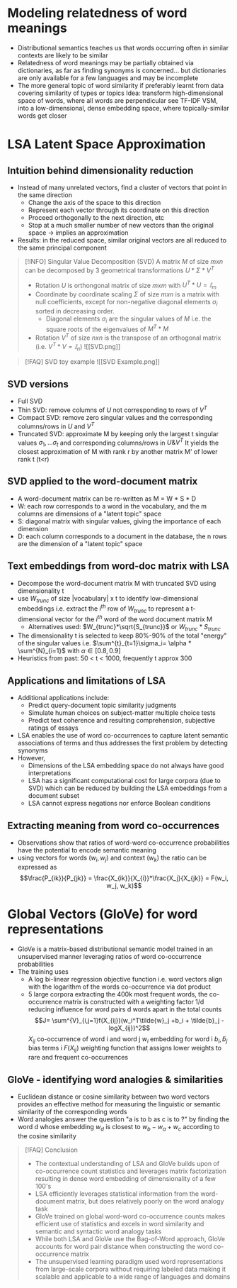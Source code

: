 # Modeling relatedness of word meanings 
- Distributional semantics teaches us that words occurring often in similar contexts are likely to be similar
- Relatedness of word meanings may be partially obtained via dictionaries, as far as finding synonyms is concerned... but dictionaries are only available for a few languages and may be incomplete
- The more general topic of word similarity if preferably learnt from data covering similarity of types or topics
Idea: transform high-dimensional space of words, where all words are perpendicular see TF-IDF VSM, into a low-dimensional, dense embedding space, where topically-similar words get closer

# LSA Latent Space Approximation
## Intuition behind dimensionality reduction
- Instead of many unrelated vectors, find a cluster of vectors that point in the same direction
	- Change the axis of the space to this direction
	- Represent each vector through its coordinate on this direction
	- Proceed orthogonally to the next direction, etc
	- Stop at a much smaller number of new vectors than the original space -> implies an approximation
- Results: in the reduced space, similar original vectors are all reduced to the same principal component

>[!INFO] Singular Value Decomposition (SVD)
>A matrix $M$ of size $mxn$ can be decomposed by 3 geometrical transformations $U * \Sigma* V^T$
>- Rotation $U$ is orthongonal matrix of size $mxm$ with $U^T * U = 𝕀_m$
>- Coordinate by coordinate scaling $\Sigma$ of size $mxn$ is a matrix with null coefficients, except for non-negative diagonal elements $\sigma_i$ sorted in decreasing order.
>	- Diagonal elements $\sigma_i$ are the singular values of $M$ i.e. the square roots of the eigenvalues of $M^T * M$
>- Rotation $V^T$ of size $nxn$ is the transpose of an orthogonal matrix (i.e. $V^T * V = 𝕀_n$)
>![[SVD.png]]
>

>[!FAQ] SVD toy example
>![[SVD Example.png]]

## SVD versions 

- Full SVD
- Thin SVD: remove columns of $U$ not corresponding to rows of $V^T$ 
- Compact SVD: remove zero singular values and the corresponding columns/rows in $U$ and $V^T$ 
- Truncated SVD: approximate M by keeping only the largest t singular values $\sigma_1, ...\sigma_t$ and corresponding columns/rows in $U \& V^T$
  It yields the closest approximation of M with rank r by another matrix M' of lower rank t (t<r)

## SVD applied to the word-document matrix

- A word-document matrix can be re-written as M = W * S * D
- W: each row corresponds to a word in the vocabulary, and the m columns are dimensions of a "latent topic" space
- S: diagonal matrix with singular values, giving the importance of each dimension
- D: each column corresponds to a document in the database, the n rows are the dimension of a "latent topic" space

## Text embeddings from word-doc matrix with LSA
- Decompose the word-document matrix M with truncated SVD using dimensionality t
- use $W_{trunc}$ of size |vocabulary| x t to identify low-dimensional embeddings
  i.e. extract the $i^{th}$ row of $W_{trunc}$ to represent a t-dimensional vector for the $i^{th}$ word of the word document matrix M
	- Alternatives used: $W_{trunc}*\sqrt{S_{trunc}}$ or $W_{trunc}*S_{trunc}$
- The dimensionality t is selected to keep 80%-90% of the total "energy" of the singular values
  i.e. $\sum^{t}_{t=1}\sigma_i= \alpha * \sum^{N}_{i=1}$ with $\alpha \in [0.8, 0.9]$
- Heuristics from past: 50 < t < 1000, frequently t approx 300

## Applications and limitations of LSA
- Additional applications include:
	- Predict query-document topic similarity judgments
	- Simulate human choices on subject-matter multiple choice tests
	- Predict text coherence and resulting comprehension, subjective ratings of essays
- LSA enables the use of word co-occurrences to capture latent semantic associations of terms and thus addresses the first problem by detecting synonyms 
- However, 
	- Dimensions of the LSA embedding space do not always have good interpretations
	- LSA has a significant computational cost for large corpora (due to SVD) which can be reduced by building the LSA embeddings from a document subset
	- LSA cannot express negations nor enforce Boolean conditions

## Extracting meaning from word co-occurrences
- Observations show that ratios of word-word co-occurrence probabilities have the potential to encode semantic meaning 
- using vectors for words $(w_i, w_j)$ and context $(w_k)$ the ratio can be expressed as 
  $$\frac{P_{ik}}{P_{jk}} = \frac{X_{ik}}{X_{i}}*\frac{X_j}{X_{jk}} = F(w_i, w_j, w_k)$$


# Global Vectors (GloVe) for word representations
- GloVe is a matrix-based distributional semantic model trained in an unsupervised manner leveraging ratios of word co-occurrence probabilities
- The training uses
	- A log bi-linear regression objective function i.e. word vectors align with the logarithm of the words co-occurrence via dot product
	- 5 large corpora extracting the 400k most frequent words, the co-occurrence matrix is constructed with a weighting factor 1/d reducing influence for word pairs d words apart in the total counts
$$J= \sum^{V}_{i,j=1}f(X_{ij})(w_i^T\tilde{w}_j +b_i + \tilde{b}_j - logX_{ij})^2$$
$X_{ij}$ co-occurrence of word i and word j
$w_i$ embedding for word i
$b_i, \tilde{b}_j$ bias terms i
$F(X_{ij})$ weighting function that assigns lower weights to rare and frequent co-occurrences

## GloVe - identifying word analogies & similarities
- Euclidean distance or cosine similarity between two word vectors provides an effective method for measuring the linguistic or semantic similarity of the corresponding words
- Word analogies answer the question "a is to b as c is to ?" by finding the word d whose embedding $w_d$ is closest to $w_b - w_a + w_c$ according to the cosine similarity

>[!FAQ] Conclusion
> - The contextual understanding of LSA and GloVe builds upon of co-occurrence count statistics and leverages matrix factorization resulting in dense word embedding of dimensionality of a few 100's 
> - LSA efficiently leverages statistical information from the word-document matrix, but does relatively poorly on the word analogy task
> - GloVe trained on global word-word co-occurrence counts makes efficient use of statistics and excels in word similarity and semantic and syntactic word analogy tasks
> - While both LSA and GloVe use the Bag-of-Word approach, GloVe accounts for word pair distance when constructing the word co-occurrence matrix
> - The unsupervised learning paradigm used word representations from large-scale corpora without requiring labeled data making it scalable and applicable to a wide range of languages and domains


> 